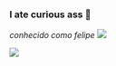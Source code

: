 ### I ate curious ass 💌

*conhecido como felipe*
![](https://media.tenor.com/FuO4O-cF47gAAAAd/suspicious-eyes.gif)

![](https://media.tenor.com/4QRHnnjZTX4AAAAd/gt-dragon-ball-gt.gif)
